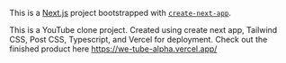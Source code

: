 This is a [Next.js](https://nextjs.org/) project bootstrapped with [`create-next-app`](https://github.com/vercel/next.js/tree/canary/packages/create-next-app).

This is a YouTube clone project. Created using create next app, Tailwind CSS, Post CSS, Typescript, and Vercel for deployment. Check out the finished product here https://we-tube-alpha.vercel.app/
